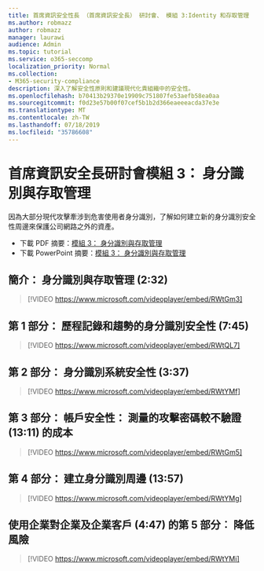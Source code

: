 ```yaml
---
title: 首席資訊安全性長 （首席資訊安全長） 研討會、 模組 3:Identity 和存取管理
ms.author: robmazz
author: robmazz
manager: laurawi
audience: Admin
ms.topic: tutorial
ms.service: o365-seccomp
localization_priority: Normal
ms.collection:
- M365-security-compliance
description: 深入了解安全性原則和建議現代化貴組織中的安全性。
ms.openlocfilehash: b70413b29370e19909c751807fe53aefb58ea0aa
ms.sourcegitcommit: f0d23e57b00f07cef5b1b2d366eaeeeacda37e3e
ms.translationtype: MT
ms.contentlocale: zh-TW
ms.lasthandoff: 07/18/2019
ms.locfileid: "35786608"
---
```

# <a name="ciso-workshop-module-3-identity-and-access-management"></a>首席資訊安全長研討會模組 3： 身分識別與存取管理 

因為大部分現代攻擊牽涉到危害使用者身分識別，了解如何建立新的身分識別安全性周邊來保護公司網路之外的資產。

- 下載 PDF 摘要：[模組 3： 身分識別與存取管理](media/ciso-workshop-3-identity-protection.pdf)
- 下載 PowerPoint 摘要：[模組 3： 身分識別與存取管理](https://docs.microsoft.com/office365/securitycompliance/media/ciso-workshop-3-identity-protection.pptx)

## <a name="introduction-identity-and-access-management-232"></a>簡介： 身分識別與存取管理 (2:32)

> [!VIDEO https://www.microsoft.com/videoplayer/embed/RWtGm3]

## <a name="part-1-history-and-trends-of-identity-security-745"></a>第 1 部分： 歷程記錄和趨勢的身分識別安全性 (7:45)

> [!VIDEO https://www.microsoft.com/videoplayer/embed/RWtQL7]

## <a name="part-2-identity-system-security-337"></a>第 2 部分： 身分識別系統安全性 (3:37)

> [!VIDEO https://www.microsoft.com/videoplayer/embed/RWtYMf]

## <a name="part-3-account-security-measuring-cost-of-attack-password-less-authentication-1311"></a>第 3 部分： 帳戶安全性： 測量的攻擊密碼較不驗證 (13:11) 的成本

> [!VIDEO https://www.microsoft.com/videoplayer/embed/RWtGm5]

## <a name="part-4-build-an-identity-perimeter-1357"></a>第 4 部分： 建立身分識別周邊 (13:57)

> [!VIDEO https://www.microsoft.com/videoplayer/embed/RWtYMg]

## <a name="part-5-lowering-risk-using-business-to-business-and-business-to-customer-447"></a>使用企業對企業及企業客戶 (4:47) 的第 5 部分︰ 降低風險

> [!VIDEO https://www.microsoft.com/videoplayer/embed/RWtYMi]